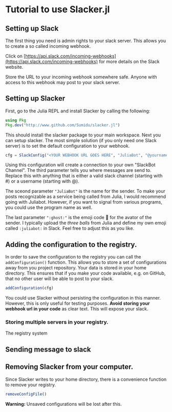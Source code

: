 # Tutorial to use Slacker.jl

## Setting up Slack
The first thing you need is admin rights to your slack server. This allows you to
create a so called incoming webhook.

Click on [https://api.slack.com/incoming-webhooks](https://api.slack.com/incoming-webhooks)
for more details on the Slack website.

Store the URL to your incoming webhook somewhere safe. Anyone with access to this webhook
may post to your slack server.

## Setting up Slacker

First, go to the Julia REPL and install Slacker by calling the following:

```julia
using Pkg
Pkg.dev("http://www.github.com/Sumidu/slacker.jl")
```
This should install the slacker package to your main workspace. Next you can setup slacker.
The most simple solution (if you only need one Slack server) is to set the default configuration
to your webhook.

```julia
cfg = SlackConfig("<YOUR WEBHOOK URL GOES HERE", "JuliaBot", "@yourname", ":ghost:")
```

Using this configuration will create a connection to your own "SlackBot Channel". The third
parameter tells you where messages are send to. Replace this with anything that is either a
valid slack channel (starting with #) or a username (starting with @).

The sceond parameter `"JuliaBot"` is the name for the sender. To make your posts recognizable
as a service being called from Julia, I would recommend going with Juliabot. However,
if you want to signal from various programs, you could use the program name as well.

The last parameter `":ghost:"` is the emoji code :ghost: for the avator of the sender.
I typically upload the *three balls* from Julia and define my own emoji called `:juliabot:`
in Slack. Feel free to adjust this as you like.

## Adding the configuration to the registry.
In order to save the configuration to the registry you can call the `addConfiguration()` function.
This allows you to store a set of configurations away from you project repository.
Your data is stored in your home directory. This ensures that if you make your code available,
e.g. on GitHub, that no other user will be able to post to your slack.

```julia
addConfiguration(cfg)
```

You could use Slacker without persisting the configuration in this manner.
However, this is only useful for testing purposes.
**Avoid storing your webhook url in your code** as clear text. This will expose your slack.

### Storing multiple servers in your registry.
The registry system

## Sending message to slack



## Removing Slacker from your computer.

Since Slacker writes to your home directory, there is a convenience function to remove your registry.

```julia
removeConfigFile()
```

**Warning:** Unsaved configurations will be lost after this.
